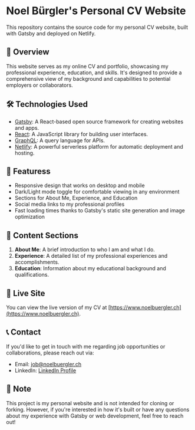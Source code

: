 # Noel Bürgler's Personal CV Website
This repository contains the source code for my personal CV website, built with Gatsby and deployed on Netlify.

## 🚀 Overview
This website serves as my online CV and portfolio, showcasing my professional experience, education, and skills. It's designed to provide a comprehensive view of my background and capabilities to potential employers or collaborators.

## 🛠 Technologies Used
- [Gatsby](https://www.gatsbyjs.com/): A React-based open source framework for creating websites and apps.
- [React](https://reactjs.org/): A JavaScript library for building user interfaces.
- [GraphQL](https://graphql.org/): A query language for APIs.
- [Netlify](https://www.netlify.com/): A powerful serverless platform for automatic deployment and hosting.

## 🎨 Featuress
- Responsive design that works on desktop and mobile
- Dark/Light mode toggle for comfortable viewing in any environment
- Sections for About Me, Experience, and Education
- Social media links to my professional profiles
- Fast loading times thanks to Gatsby's static site generation and image optimization

## 💼 Content Sections
1. **About Me**: A brief introduction to who I am and what I do.
2. **Experience**: A detailed list of my professional experiences and accomplishments.
3. **Education**: Information about my educational background and qualifications.

## 🔗 Live Site
You can view the live version of my CV at [https://www.noelbuergler.ch](https://www.noelbuergler.ch).

## 📞 Contact
If you'd like to get in touch with me regarding job opportunities or collaborations, please reach out via:

- Email: [job@noelbuergler.ch](mailto:job@noelbuergler.ch)
- LinkedIn: [LinkedIn Profile](https://www.linkedin.com/in/noel-b%C3%BCrgler-662b2118b/)

## 📝 Note
This project is my personal website and is not intended for cloning or forking. However, if you're interested in how it's built or have any questions about my experience with Gatsby or web development, feel free to reach out!